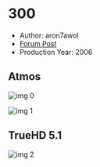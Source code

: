 # 300

* Author: aron7awol
* [Forum Post](https://www.avsforum.com/threads/bass-eq-for-filtered-movies.2995212/post-56898814)
* Production Year: 2006

## Atmos

![img 0](https://i.imgur.com/yG1FUfI.jpg)

![img 1](https://i.imgur.com/SnTnCdf.png)

## TrueHD 5.1

![img 2](https://i.imgur.com/zITKL9b.jpg)


